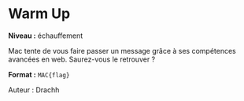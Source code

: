 # Warm Up

**Niveau :** échauffement

Mac tente de vous faire passer un message grâce à ses compétences avancées en web. Saurez-vous le retrouver ?

**Format :** `MAC{flag}`

Auteur : Drachh